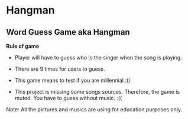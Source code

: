 # Hangman

## Word Guess Game aka Hangman

**Rule of game**

- Player will have to guess who is the singer when the song is playing.

- There are 9 times for users to guess. 

- This game means to test if you are millennial :)) 

- This project is missing some songs sources. Therefore, the game is muted. You have to guess without music. :((


Note: All the pictures and musics are using for education purposes only.
